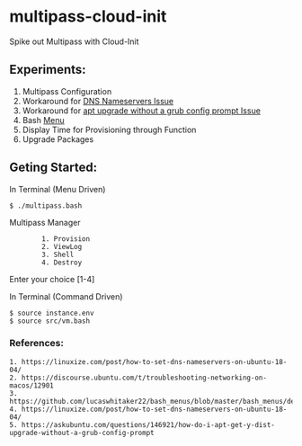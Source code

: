 # multipass-cloud-init
Spike out Multipass with Cloud-Init

## Experiments:

1. Multipass Configuration
2. Workaround for [DNS Nameservers Issue](https://linuxize.com/post/how-to-set-dns-nameservers-on-ubuntu-18-04/)
3. Workaround for [apt upgrade without a grub config prompt Issue](https://askubuntu.com/questions/146921/how-do-i-apt-get-y-dist-upgrade-without-a-grub-config-prompt)
4. Bash [Menu](https://github.com/lucaswhitaker22/bash_menus/blob/master/bash_menus/demo.sh)
5. Display Time for Provisioning through Function
6. Upgrade Packages

## Geting Started:

In Terminal (Menu Driven)

```SHELL
$ ./multipass.bash
```

Multipass Manager  

            1. Provision
            2. ViewLog
            3. Shell
            4. Destroy

Enter your choice [1-4]

In Terminal (Command Driven)

```SHELL
$ source instance.env
$ source src/vm.bash

```

### References:

    1. https://linuxize.com/post/how-to-set-dns-nameservers-on-ubuntu-18-04/
    2. https://discourse.ubuntu.com/t/troubleshooting-networking-on-macos/12901
    3. https://github.com/lucaswhitaker22/bash_menus/blob/master/bash_menus/demo.sh
    4. https://linuxize.com/post/how-to-set-dns-nameservers-on-ubuntu-18-04/
    5. https://askubuntu.com/questions/146921/how-do-i-apt-get-y-dist-upgrade-without-a-grub-config-prompt
